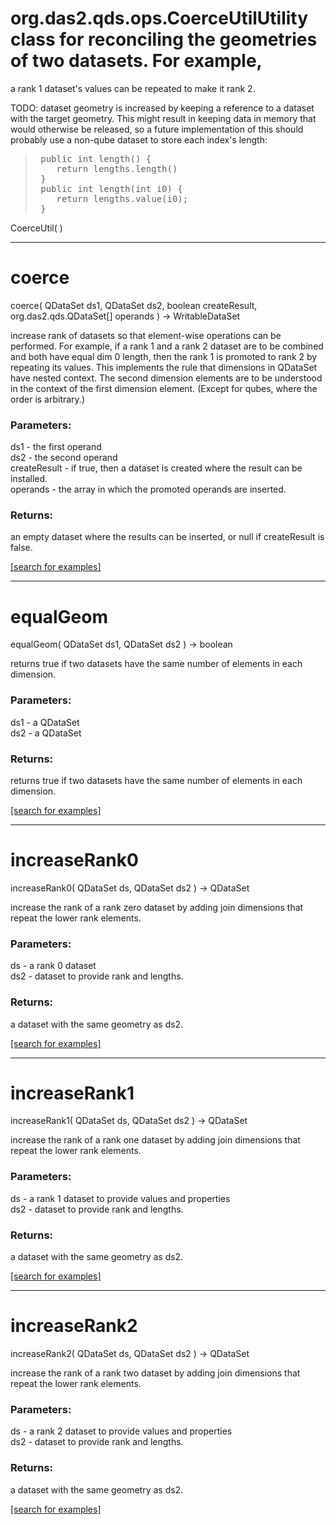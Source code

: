 # org.das2.qds.ops.CoerceUtilUtility class for reconciling the geometries of two datasets.  For example,
 a rank 1 dataset's values can be repeated to make it rank 2.

 TODO: dataset geometry is increased by keeping a reference to a dataset with
 the target geometry.  This might result in keeping data in memory that would
 otherwise be released, so a future implementation of this should probably
 use a non-qube dataset to store each index's length:
<blockquote><pre>
 public int length() {
    return lengths.length()
 }
 public int length(int i0) {
    return lengths.value(i0);
 }
</pre></blockquote>
CoerceUtil( )


***
<a name="coerce"></a>
# coerce
coerce( QDataSet ds1, QDataSet ds2, boolean createResult, org.das2.qds.QDataSet[] operands ) &rarr; WritableDataSet

increase rank of datasets so that element-wise operations can be performed.  For example,
 if a rank 1 and a rank 2 dataset are to be combined and both have equal dim 0 length, then the
 rank 1 is promoted to rank 2 by repeating its values.  This implements the rule that dimensions
 in QDataSet have nested context.  The second dimension elements are to be understood in the context of
 the first dimension element. (Except for qubes, where the order is arbitrary.)

### Parameters:
ds1 - the first operand
<br>ds2 - the second operand
<br>createResult - if true, then a dataset is created where the result can be installed.
<br>operands - the array in which the promoted operands are inserted.

### Returns:
an empty dataset where the results can be inserted, or null if createResult is false.

<a href="https://github.com/autoplot/dev/search?q=coerce&unscoped_q=coerce">[search for examples]</a>

***
<a name="equalGeom"></a>
# equalGeom
equalGeom( QDataSet ds1, QDataSet ds2 ) &rarr; boolean

returns true if two datasets have the same number of elements in each dimension.

### Parameters:
ds1 - a QDataSet
<br>ds2 - a QDataSet

### Returns:
returns true if two datasets have the same number of elements in each dimension.

<a href="https://github.com/autoplot/dev/search?q=equalGeom&unscoped_q=equalGeom">[search for examples]</a>

***
<a name="increaseRank0"></a>
# increaseRank0
increaseRank0( QDataSet ds, QDataSet ds2 ) &rarr; QDataSet

increase the rank of a rank zero dataset by adding join dimensions that repeat the lower rank elements.

### Parameters:
ds - a rank 0 dataset
<br>ds2 - dataset to provide rank and lengths.

### Returns:
a dataset with the same geometry as ds2.

<a href="https://github.com/autoplot/dev/search?q=increaseRank0&unscoped_q=increaseRank0">[search for examples]</a>

***
<a name="increaseRank1"></a>
# increaseRank1
increaseRank1( QDataSet ds, QDataSet ds2 ) &rarr; QDataSet

increase the rank of a rank one dataset by adding join dimensions that repeat the lower rank elements.

### Parameters:
ds - a rank 1 dataset to provide values and properties
<br>ds2 - dataset to provide rank and lengths.

### Returns:
a dataset with the same geometry as ds2.

<a href="https://github.com/autoplot/dev/search?q=increaseRank1&unscoped_q=increaseRank1">[search for examples]</a>

***
<a name="increaseRank2"></a>
# increaseRank2
increaseRank2( QDataSet ds, QDataSet ds2 ) &rarr; QDataSet

increase the rank of a rank two dataset by adding join dimensions that repeat the lower rank elements.

### Parameters:
ds - a rank 2 dataset to provide values and properties
<br>ds2 - dataset to provide rank and lengths.

### Returns:
a dataset with the same geometry as ds2.

<a href="https://github.com/autoplot/dev/search?q=increaseRank2&unscoped_q=increaseRank2">[search for examples]</a>

